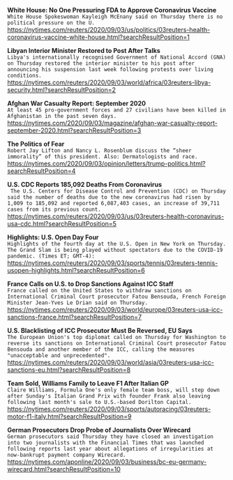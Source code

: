 **White House: No One Pressuring FDA to Approve Coronavirus Vaccine**\
`White House Spokeswoman Kayleigh McEnany said on Thursday there is no political pressure on the U.`\
https://nytimes.com/reuters/2020/09/03/us/politics/03reuters-health-coronavirus-vaccine-white-house.html?searchResultPosition=1

**Libyan Interior Minister Restored to Post After Talks**\
`Libya's internationally recognised Government of National Accord (GNA) on Thursday restored the interior minister to his post after announcing his suspension last week following protests over living conditions. `\
https://nytimes.com/reuters/2020/09/03/world/africa/03reuters-libya-security.html?searchResultPosition=2

**Afghan War Casualty Report: September 2020**\
`At least 45 pro-government forces and 27 civilians have been killed in Afghanistan in the past seven days.`\
https://nytimes.com/2020/09/03/magazine/afghan-war-casualty-report-september-2020.html?searchResultPosition=3

**The Politics of Fear**\
`Robert Jay Lifton and Nancy L. Rosenblum discuss the “sheer immorality” of this president. Also: Dermatologists and race.`\
https://nytimes.com/2020/09/03/opinion/letters/trump-politics.html?searchResultPosition=4

**U.S. CDC Reports 185,092 Deaths From Coronavirus**\
` The U.S. Centers for Disease Control and Prevention (CDC) on Thursday said the number of deaths due to the new coronavirus had risen by 1,009 to 185,092 and reported 6,087,403 cases, an increase of 39,711 cases from its previous count.`\
https://nytimes.com/reuters/2020/09/03/us/03reuters-health-coronavirus-usa-cdc.html?searchResultPosition=5

**Highlights: U.S. Open Day Four**\
`Highlights of the fourth day at the U.S. Open in New York on Thursday. The Grand Slam is being played without spectators due to the COVID-19 pandemic. (Times ET; GMT-4):`\
https://nytimes.com/reuters/2020/09/03/sports/tennis/03reuters-tennis-usopen-highlights.html?searchResultPosition=6

**France Calls on U.S. to Drop Sanctions Against ICC Staff**\
`France called on the United States to withdraw sanctions on International Criminal Court prosecutor Fatou Bensouda, French Foreign Minister Jean-Yves Le Drian said on Thursday. `\
https://nytimes.com/reuters/2020/09/03/world/europe/03reuters-usa-icc-sanctions-france.html?searchResultPosition=7

**U.S. Blacklisting of ICC Prosecutor Must Be Reversed, EU Says**\
`The European Union's top diplomat called on Thursday for Washington to reverse its sanctions on International Criminal Court prosecutor Fatou Bensouda and another member of the ICC, calling the measures "unacceptable and unprecedented".`\
https://nytimes.com/reuters/2020/09/03/world/asia/03reuters-usa-icc-sanctions-eu.html?searchResultPosition=8

**Team Sold, Williams Family to Leave F1 After Italian GP**\
`Claire Williams, Formula One's only female team boss, will step down after Sunday's Italian Grand Prix with founder Frank also leaving following last month's sale to U.S.-based Dorilton Capital.`\
https://nytimes.com/reuters/2020/09/03/sports/autoracing/03reuters-motor-f1-italy.html?searchResultPosition=9

**German Prosecutors Drop Probe of Journalists Over Wirecard**\
`German prosecutors said Thursday they have closed an investigation into two journalists with the Financial Times that was launched following reports last year about allegations of irregularities at now-bankrupt payment company Wirecard.`\
https://nytimes.com/aponline/2020/09/03/business/bc-eu-germany-wirecard.html?searchResultPosition=10

